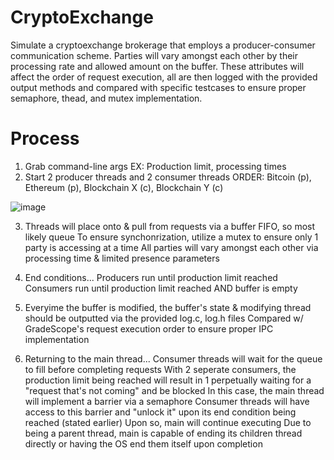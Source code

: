 # CryptoExchange
Simulate a cryptoexchange brokerage that employs a producer-consumer communication scheme. Parties will vary amongst each other by their processing rate and allowed amount on the buffer. These attributes will affect the order of request execution, all are then logged with the provided output methods and compared with specific testcases to ensure proper semaphore, thead, and mutex implementation.

# Process
1. Grab command-line args
  EX: Production limit, processing times
2. Start 2 producer threads and 2 consumer threads
  ORDER: Bitcoin (p), Ethereum (p), Blockchain X (c), Blockchain Y (c)

![image](https://github.com/acontreras3147/CryptoExchange/assets/104539405/d95cd945-28d1-4dcc-94b8-72dbc4931deb)

3. Threads will place onto & pull from requests via a buffer
  FIFO, so most likely queue
  To ensure synchonrization, utilize a mutex to ensure only 1 party is accessing at a time
  All parties will vary amongst each other via processing time & limited presence parameters

4. End conditions...
  Producers run until production limit reached
  Consumers run until production limit reached AND buffer is empty

5. Everyime the buffer is modified, the buffer's state & modifying thread should be outputted via the provided log.c, log.h files
  Compared w/ GradeScope's request execution order to ensure proper IPC implementation
  
6. Returning to the main thread...
  Consumer threads will wait for the queue to fill before completing requests
    With 2 seperate consumers, the production limit being reached will result in 1 perpetually waiting for a "request that's       not coming" and be blocked
  In this case, the main thread will implement a barrier via a semaphore
    Consumer threads will have access to this barrier and "unlock it" upon its end condition being reached (stated earlier)
    Upon so, main will continue executing
      Due to being a parent thread, main is capable of ending its children thread directly or having the OS end them itself           upon completion
